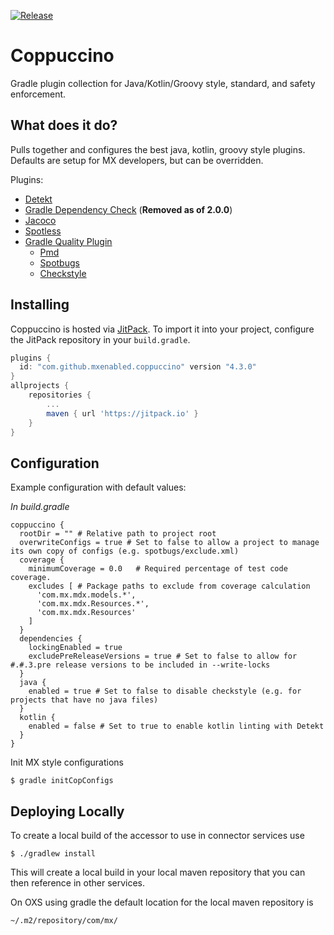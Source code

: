 [![Release](https://jitpack.io/v/mxenabled/coppuccino.svg)](https://jitpack.io/p/mxenabled/coppuccino)

# Coppuccino

Gradle plugin collection for Java/Kotlin/Groovy style, standard, and safety enforcement.

## What does it do?

Pulls together and configures the best java, kotlin, groovy style plugins. Defaults are setup for MX developers, but can be overridden.

Plugins:
* [Detekt](https://detekt.dev/)
* [Gradle Dependency Check](https://plugins.gradle.org/plugin/org.owasp.dependencycheck) (**Removed as of 2.0.0**)
* [Jacoco](https://www.jacoco.org/jacoco)
* [Spotless](https://github.com/diffplug/spotless/tree/main/plugin-gradle)
* [Gradle Quality Plugin](https://github.com/xvik/gradle-quality-plugin)
  * [Pmd](https://docs.gradle.org/current/userguide/pmd_plugin.html)
  * [Spotbugs](https://github.com/spotbugs/spotbugs-gradle-plugin)
  * [Checkstyle](https://docs.gradle.org/current/userguide/checkstyle_plugin.html)

## Installing

Coppuccino is hosted via [JitPack](https://jitpack.io/p/mxenabled/coppuccino). To import it into your project,
configure the JitPack repository in your `build.gradle`.

<!-- x-release-please-start-version -->
```groovy
plugins {
  id: "com.github.mxenabled.coppuccino" version "4.3.0"
}
allprojects {
    repositories {
        ...
        maven { url 'https://jitpack.io' }
    }
}
```
<!-- x-release-please-end -->

## Configuration

Example configuration with default values:

_In build.gradle_
```
coppuccino {
  rootDir = "" # Relative path to project root
  overwriteConfigs = true # Set to false to allow a project to manage its own copy of configs (e.g. spotbugs/exclude.xml) 
  coverage {
    minimumCoverage = 0.0   # Required percentage of test code coverage.
    excludes [ # Package paths to exclude from coverage calculation
      'com.mx.mdx.models.*',
      'com.mx.mdx.Resources.*',
      'com.mx.mdx.Resources'
    ]
  }
  dependencies {
    lockingEnabled = true
    excludePreReleaseVersions = true # Set to false to allow for #.#.3.pre release versions to be included in --write-locks
  }
  java {
    enabled = true # Set to false to disable checkstyle (e.g. for projects that have no java files)
  }
  kotlin {
    enabled = false # Set to true to enable kotlin linting with Detekt
  }
}
```

Init MX style configurations

```
$ gradle initCopConfigs
```

## Deploying Locally

To create a local build of the accessor to use in connector services use

```shell
$ ./gradlew install
```

This will create a local build in your local maven repository that you can
then reference in other services.

On OXS using gradle the default location for the local maven repository is
```shell
~/.m2/repository/com/mx/
```
